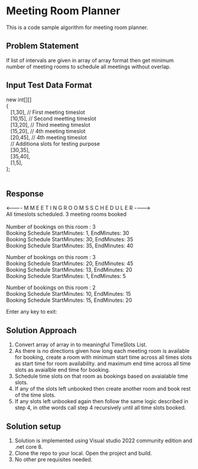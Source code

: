 # Meeting Room Planner
This is a code sample algorithm for meeting room planner.

## Problem Statement
If list of intervals are given in array of array format then get minimum number of meeting rooms to schedule all meetings without overlap.
## Input Test Data Format
new int[][]</br>
    {</br>
    &nbsp;&nbsp;  [1,30],  // First meeting timeslot</br>
    &nbsp;&nbsp;  [10,15], // Second meetting timeslot</br>
    &nbsp;&nbsp;  [13,20], // Third meeting timeslot</br>
    &nbsp;&nbsp;  [15,20], // 4th meeting timeslot</br>
    &nbsp;&nbsp;  [20,45],  // 4th meeting timeslot</br>
    &nbsp;&nbsp;  // Additiona slots for testing purpose</br>
    &nbsp;&nbsp;  [30,35],</br>
    &nbsp;&nbsp;  [35,40],</br>
    &nbsp;&nbsp;  [1,5],</br>
    };</br>
</br>
## Response 
<---- M M E E T I N G  R O O M S  S C H E D U L E R ----></br>
All timeslots scheduled. 3 meeting rooms booked</br></br>
Number of bookings on this room : 3</br>
Booking Schedule StartMinutes: 1, EndMinutes: 30</br>
Booking Schedule StartMinutes: 30, EndMinutes: 35</br>
Booking Schedule StartMinutes: 35, EndMinutes: 40</br>

Number of bookings on this room : 3</br>
Booking Schedule StartMinutes: 20, EndMinutes: 45</br>
Booking Schedule StartMinutes: 13, EndMinutes: 20</br>
Booking Schedule StartMinutes: 1, EndMinutes: 5</br>
 
Number of bookings on this room : 2</br>
Booking Schedule StartMinutes: 10, EndMinutes: 15</br>
Booking Schedule StartMinutes: 15, EndMinutes: 20</br>

Enter any key to exit:</br>

## Solution Approach
1. Convert array of array in to meaningful TimeSlots List.
2. As there is no directions given how long each meeting room is available for booking, create a room with minimum start time across all times slots as start time for room availability. and maximum end time across all time slots as avaialble end time for booking.
3. Schedule time slots on that room as bookings based on avaialable time slots.
4. If any of the slots left unbooked then create another room and book rest of the time slots.
5. If any slots left unbooked again then follow the same logic described in step 4, in othe words call step 4 recursively until all time slots booked.

## Solution setup
1. Solution is implemented using Visual studio 2022 community edition and .net core 8.
2. Clone the repo to your local. Open the project and build.
3. No other pre requisites needed.
